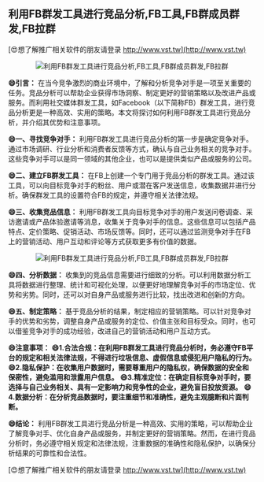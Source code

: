 ## **利用FB群发工具进行竞品分析,FB工具,FB群成员群发,FB拉群**

[😍想了解推广相关软件的朋友请登录 http://www.vst.tw](http://www.vst.tw)

 <center><img src="https://vst.tw/MP4/tuiguang/png/8.png" alt="利用FB群发工具进行竞品分析,FB工具,FB群成员群发,FB拉群"></center>

**😄引言：**
在当今竞争激烈的商业环境中，了解和分析竞争对手是一项至关重要的任务。竞品分析可以帮助企业获得市场洞察、制定更好的营销策略以及改进产品或服务。而利用社交媒体群发工具，如Facebook（以下简称FB）群发工具，进行竞品分析更是一种高效、实用的策略。本文将探讨如何利用FB群发工具进行竞品分析，并介绍其优势和注意事项。

**😄一、寻找竞争对手：**
利用FB群发工具进行竞品分析的第一步是确定竞争对手。通过市场调研、行业分析和消费者反馈等方式，确认与自己业务相关的竞争对手。这些竞争对手可以是同一领域的其他企业，也可以是提供类似产品或服务的公司。

**😄二、建立FB群发工具：**
在FB上创建一个专门用于竞品分析的群发工具。通过该工具，可以向目标竞争对手的粉丝、用户或潜在客户发送信息，收集数据并进行分析。确保群发工具的设置符合FB的规定，并遵守相关法律法规。

**😄三、收集竞品信息：**
利用FB群发工具向目标竞争对手的用户发送问卷调查、采访邀请或产品体验邀请等消息，收集关于竞争对手的信息。这些信息可以包括产品特点、定价策略、促销活动、市场反馈等。同时，还可以通过监测竞争对手在FB上的营销活动、用户互动和评论等方式获取更多有价值的数据。

 <center><img src="https://vst.tw/MP4/tuiguang/png/0.png" alt="利用FB群发工具进行竞品分析,FB工具,FB群成员群发,FB拉群"></center>

**😄四、分析数据：**
收集到的竞品信息需要进行细致的分析。可以利用数据分析工具将数据进行整理、统计和可视化处理，以便更好地理解竞争对手的市场定位、优势和劣势。同时，还可以对自身产品或服务进行比较，找出改进和创新的方向。

**😄五、制定策略：**
基于竞品分析的结果，制定相应的营销策略。可以针对竞争对手的优势和劣势，调整自身产品或服务的定位、价值主张和目标受众。同时，也可以借鉴竞争对手的成功经验，改进自己的营销活动和用户互动方式。

**😄注意事项：**
**😄1.合法合规：在利用FB群发工具进行竞品分析时，务必遵守FB平台的规定和相关法律法规，不得进行垃圾信息、虚假信息或侵犯用户隐私的行为。**
**😄2.隐私保护：在收集用户数据时，需要尊重用户的隐私权，确保数据的安全和保密性，避免滥用和泄露用户信息。**
**😄3.精准定位：在确定目标竞争对手时，要选择与自己业务相关、具有一定影响力和竞争性的企业，避免盲目投放资源。**
**😄4.数据分析：在分析竞品数据时，要注重细节和准确性，避免主观臆断和片面判断。**

**😄结论：**
利用FB群发工具进行竞品分析是一种高效、实用的策略，可以帮助企业了解竞争对手、优化自身产品或服务，并制定更好的营销策略。然而，在进行竞品分析时，务必遵守相关规定和法律法规，注重数据的准确性和隐私保护，以确保分析结果的可靠性和合法性。

[😍想了解推广相关软件的朋友请登录 http://www.vst.tw](http://www.vst.tw)



